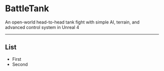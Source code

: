 # BattleTank
An open-world head-to-head tank fight with simple AI, terrain, and advanced control system in Unreal 4

---

## List
* First
* Second

